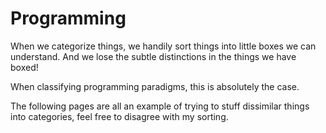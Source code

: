 # Programming

When we categorize things, we handily sort things into little boxes we can understand. And we lose the subtle distinctions in the things we have boxed!

When classifying programming paradigms, this is absolutely the case.

The following pages are all an example of trying to stuff dissimilar things into categories, feel free to disagree with my sorting.
